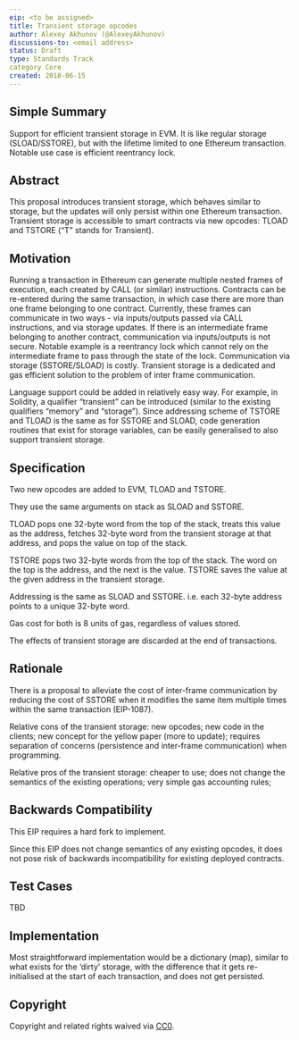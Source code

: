 ```yaml
---
eip: <to be assigned>
title: Transient storage opcodes
author: Alexey Akhunov (@AlexeyAkhunov)
discussions-to: <email address>
status: Draft
type: Standards Track
category Core
created: 2018-06-15
---
```


<!--You can leave these HTML comments in your merged EIP and delete the visible duplicate text guides, they will not appear and may be helpful to refer to if you edit it again. This is the suggested template for new EIPs. Note that an EIP number will be assigned by an editor. When opening a pull request to submit your EIP, please use an abbreviated title in the filename, `eip-draft_title_abbrev.md`. The title should be 44 characters or less.-->

## Simple Summary
<!--"If you can't explain it simply, you don't understand it well enough." Provide a simplified and layman-accessible explanation of the EIP.-->
Support for efficient transient storage in EVM. It is like regular storage (SLOAD/SSTORE), but with the lifetime limited to one Ethereum transaction.
Notable use case is efficient reentrancy lock.

## Abstract
<!--A short (~200 word) description of the technical issue being addressed.-->
This proposal introduces transient storage, which behaves similar to storage,
but the updates will only persist within one Ethereum transaction. Transient storage is accessible to smart contracts via new opcodes: TLOAD and TSTORE (“T” stands for Transient).

## Motivation
<!--The motivation is critical for EIPs that want to change the Ethereum protocol. It should clearly explain why the existing protocol specification is inadequate to address the problem that the EIP solves. EIP submissions without sufficient motivation may be rejected outright.-->
Running a transaction in Ethereum can generate multiple nested frames of execution, each created by CALL (or similar) instructions.
Contracts can be re-entered during the same transaction, in which case there are more than one frame belonging to one contract.
Currently, these frames can communicate in two ways - via inputs/outputs passed via CALL instructions, and via storage updates.
If there is an intermediate frame belonging to another contract, communication via inputs/outputs is not secure. Notable example is a reentrancy lock which cannot rely on the intermediate frame to pass through the state of the lock.
Communication via storage (SSTORE/SLOAD) is costly. Transient storage is a dedicated and gas efficient solution to the problem of inter frame communication.

Language support could be added in relatively easy way. For example, in Solidity, a qualifier “transient” can be introduced (similar to the existing qualifiers “memory” and “storage”). Since addressing scheme of TSTORE and TLOAD is the same as for SSTORE and SLOAD, code generation routines that exist for storage variables, can be easily generalised to also support transient storage.

## Specification
<!--The technical specification should describe the syntax and semantics of any new feature. The specification should be detailed enough to allow competing, interoperable implementations for any of the current Ethereum platforms (go-ethereum, parity, cpp-ethereum, ethereumj, ethereumjs, and [others](https://github.com/ethereum/wiki/wiki/Clients)).-->
Two new opcodes are added to EVM, TLOAD and TSTORE.

They use the same arguments on stack as SLOAD and SSTORE.

TLOAD pops one 32-byte word from the top of the stack, treats this value as the address, fetches 32-byte word from the transient storage at that address, and pops the value on top of the stack.

TSTORE pops two 32-byte words from the top of the stack. The word on the top is the address, and the next is the value. TSTORE saves the value at the given address in the transient storage.

Addressing is the same as SLOAD and SSTORE. i.e. each 32-byte address points to a unique 32-byte word.

Gas cost for both is 8 units of gas, regardless of values stored.

The effects of transient storage are discarded at the end of transactions.


## Rationale
<!--The rationale fleshes out the specification by describing what motivated the design and why particular design decisions were made. It should describe alternate designs that were considered and related work, e.g. how the feature is supported in other languages. The rationale may also provide evidence of consensus within the community, and should discuss important objections or concerns raised during discussion.-->
There is a proposal to alleviate the cost of inter-frame communication by reducing the cost of SSTORE when it modifies the same item multiple times within the same transaction (EIP-1087).

Relative cons of the transient storage: new opcodes; new code in the clients; new concept for the yellow paper (more to update); requires separation of concerns (persistence and inter-frame communication) when programming.

Relative pros of the transient storage:  cheaper to use; does not change the semantics of the existing operations; very simple gas accounting rules;

## Backwards Compatibility
<!--All EIPs that introduce backwards incompatibilities must include a section describing these incompatibilities and their severity. The EIP must explain how the author proposes to deal with these incompatibilities. EIP submissions without a sufficient backwards compatibility treatise may be rejected outright.-->
This EIP requires a hard fork to implement.

Since this EIP does not change semantics of any existing opcodes, it does not pose risk of backwards incompatibility for existing deployed contracts.

## Test Cases
<!--Test cases for an implementation are mandatory for EIPs that are affecting consensus changes. Other EIPs can choose to include links to test cases if applicable.-->
TBD

## Implementation
<!--The implementations must be completed before any EIP is given status "Final", but it need not be completed before the EIP is accepted. While there is merit to the approach of reaching consensus on the specification and rationale before writing code, the principle of "rough consensus and running code" is still useful when it comes to resolving many discussions of API details.-->
Most straightforward implementation would be a dictionary (map), similar to what exists for the ‘dirty’ storage, with the difference that it gets re-initialised at the start of each transaction, and does not get persisted.

## Copyright
Copyright and related rights waived via [CC0](https://creativecommons.org/publicdomain/zero/1.0/).
